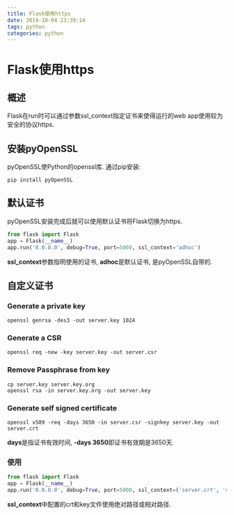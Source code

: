 ```yaml
---
title: Flask使用https
date: 2019-10-04 23:39:14
tags: python
categories: python
---
```


# Flask使用https
## 概述
Flask在run时可以通过参数ssl_context指定证书来使得运行的web app使用较为安全的协议https.
## 安装pyOpenSSL
pyOpenSSL使Python的openssl库.
通过pip安装:
```
pip install pyOpenSSL
```
<!--more-->
## 默认证书
pyOpenSSL安装完成后就可以使用默认证书将Flask切换为https.
```python
from flask import Flask
app = Flask(__name__)
app.run('0.0.0.0', debug=True, port=5000, ssl_context='adhoc')
```
**ssl_context**参数指明使用的证书, **adhoc**是默认证书, 是pyOpenSSL自带的.
## 自定义证书
### Generate a private key
```
openssl genrsa -des3 -out server.key 1024
```
### Generate a CSR
```
openssl req -new -key server.key -out server.csr
```
### Remove Passphrase from key
```
cp server.key server.key.org
openssl rsa -in server.key.org -out server.key
```
### Generate self signed certificate
```
openssl x509 -req -days 3650 -in server.csr -signkey server.key -out server.crt
```
**days**是指证书有效时间, **-days 3650**即证书有效期是3650天.

### 使用
```python
from flask import Flask
app = Flask(__name__)
app.run('0.0.0.0', debug=True, port=5000, ssl_context=('server.crt', 'server.key'))
```
**ssl_context**中配置的crt和key文件使用绝对路径或相对路径.
